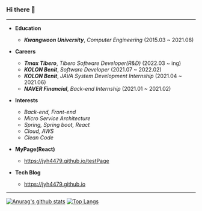 ### Hi there 👋
***
* **Education**
    - ***Kwangwoon University***, *Computer Engineering* (2015.03 ~ 2021.08)

* **Careers**
    - ***Tmax Tibero***, *Tibero Software Developer(R&D)* (2022.03 ~ ing)
    - ***KOLON Benit***, *Software Developer* (2021.07 ~ 2022.02)
    - ***KOLON Benit***, *JAVA System Development Internship* (2021.04 ~ 2021.06)
    - ***NAVER Financial***, *Back-end Internship* (2021.01 ~ 2021.02)

* **Interests**
    - *Back-end, Front-end*
    - *Micro Service Architecture*
    - *Spring, Spring boot, React*
    - *Cloud, AWS*
    - *Clean Code*

* **MyPage(React)**
    - https://jyh4479.github.io/testPage

* **Tech Blog**
    - https://jyh4479.github.io
   
***



 [![Anurag's github stats](https://github-readme-stats.vercel.app/api?username=jyh4479&count_private=true&line_height=20)](https://github.com/anuraghazra/github-readme-stats)
 [![Top Langs](https://github-readme-stats.vercel.app/api/top-langs/?username=jyh4479&layout=compact&hide=CSS,HTML,Verilog&card_width=280)](https://github.com/anuraghazra/github-readme-stats)

<!--
**jyh4479/jyh4479** is a ✨ _special_ ✨ repository because its `README.md` (this file) appears on your GitHub profile

Here are some ideas to get you started:

- 🔭 I’m currently working on ...
- 🌱 I’m currently learning ...
- 👯 I’m looking to collaborate on ...
- 🤔 I’m looking for help with ..
- 💬 Ask me about ...
- 📫 How to reach me: ...
- 😄 Pronouns: ...
- ⚡ Fun fact: ...
-->

